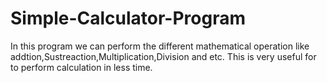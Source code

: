 # Simple-Calculator-Program
In this program we can perform the different mathematical operation like addtion,Sustreaction,Multiplication,Division and etc.
This is very useful for to perform calculation in less time.
